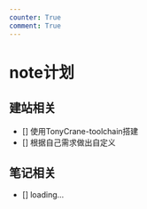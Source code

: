 ```yaml
---
counter: True
comment: True
---
```


# note计划

## 建站相关
- [] 使用TonyCrane-toolchain搭建
- [] 根据自己需求做出自定义

## 笔记相关
- [] loading...